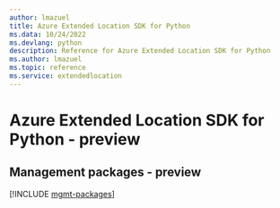```yaml
---
author: lmazuel
title: Azure Extended Location SDK for Python
ms.data: 10/24/2022
ms.devlang: python
description: Reference for Azure Extended Location SDK for Python
ms.author: lmazuel
ms.topic: reference
ms.service: extendedlocation
---
```

# Azure Extended Location SDK for Python - preview

## Management packages - preview
[!INCLUDE [mgmt-packages](extended-location-mgmt-index.md)]